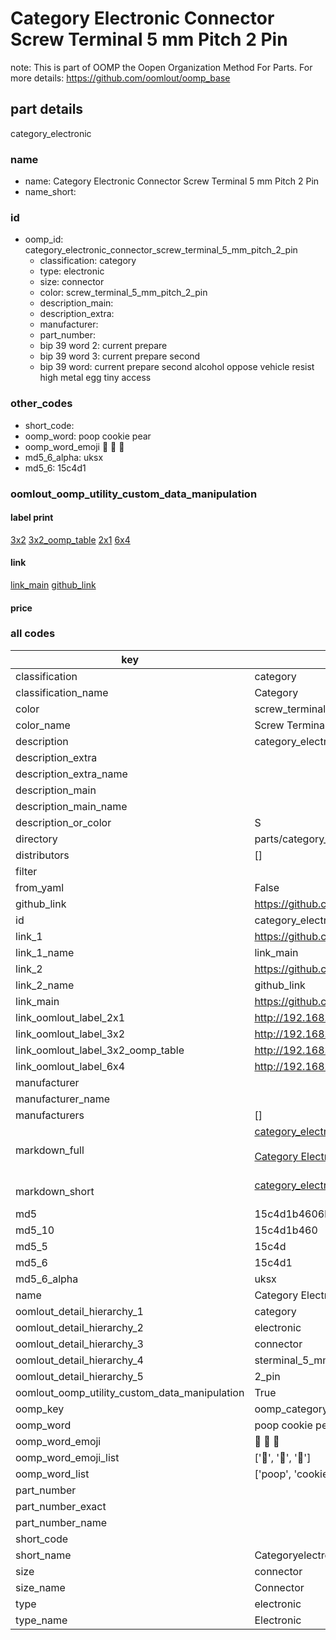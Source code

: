 # Category Electronic Connector Screw Terminal 5 mm Pitch 2 Pin  

note: This is part of OOMP the Oopen Organization Method For Parts. For more details: https://github.com/oomlout/oomp_base

##  part details



category_electronic

### name
* name: Category Electronic Connector Screw Terminal 5 mm Pitch 2 Pin
* name_short: 
### id
* oomp_id: category_electronic_connector_screw_terminal_5_mm_pitch_2_pin
  * classification: category
  * type: electronic
  * size: connector
  * color: screw_terminal_5_mm_pitch_2_pin
  * description_main: 
  * description_extra: 
  * manufacturer: 
  * part_number: 
  * bip 39 word 2: current prepare
  * bip 39 word 3: current prepare second
  * bip 39 word: current prepare second alcohol oppose vehicle resist high metal egg tiny access

### other_codes
* short_code: 
* oomp_word: poop cookie pear
* oomp_word_emoji :poop: :cookie: :pear:
* md5_6_alpha: uksx
* md5_6: 15c4d1






### oomlout_oomp_utility_custom_data_manipulation
#### label print
[3x2](http://192.168.1.245:1112/?label=oomp%20uksx)
[3x2_oomp_table](http://192.168.1.107:1112/?label=oomp%20uksx)
[2x1](http://192.168.1.242:1112/?label=oomp%20uksx)
[6x4](http://192.168.1.55:1112/?label=oomp%20uksx)    

#### link

[link_main](https://github.com/oomlout/oomlout_oomp_current_version_messy/tree/main/parts/category_electronic_connector_screw_terminal_5_mm_pitch_2_pin) [github_link](https://github.com/oomlout/oomlout_oomp_part_src/tree/main/parts/category_electronic_connector_screw_terminal_5_mm_pitch_2_pin)                             

#### price







### all codes 
| key | value |  
| --- | --- |  
| classification | category |  
| classification_name | Category |  
| color | screw_terminal_5_mm_pitch_2_pin |  
| color_name | Screw Terminal 5 mm Pitch 2 Pin |  
| description | category_electronic |  
| description_extra |  |  
| description_extra_name |  |  
| description_main |  |  
| description_main_name |  |  
| description_or_color | S  |  
| directory | parts/category_electronic_connector_screw_terminal_5_mm_pitch_2_pin |  
| distributors | [] |  
| filter |  |  
| from_yaml | False |  
| github_link | https://github.com/oomlout/oomlout_oomp_part_src/tree/main/parts/category_electronic_connector_screw_terminal_5_mm_pitch_2_pin |  
| id | category_electronic_connector_screw_terminal_5_mm_pitch_2_pin |  
| link_1 | https://github.com/oomlout/oomlout_oomp_current_version_messy/tree/main/parts/category_electronic_connector_screw_terminal_5_mm_pitch_2_pin |  
| link_1_name | link_main |  
| link_2 | https://github.com/oomlout/oomlout_oomp_part_src/tree/main/parts/category_electronic_connector_screw_terminal_5_mm_pitch_2_pin |  
| link_2_name | github_link |  
| link_main | https://github.com/oomlout/oomlout_oomp_current_version_messy/tree/main/parts/category_electronic_connector_screw_terminal_5_mm_pitch_2_pin |  
| link_oomlout_label_2x1 | http://192.168.1.242:1112/?label=oomp%20uksx |  
| link_oomlout_label_3x2 | http://192.168.1.245:1112/?label=oomp%20uksx |  
| link_oomlout_label_3x2_oomp_table | http://192.168.1.107:1112/?label=oomp%20uksx |  
| link_oomlout_label_6x4 | http://192.168.1.55:1112/?label=oomp%20uksx |  
| manufacturer |  |  
| manufacturer_name |  |  
| manufacturers | [] |  
| markdown_full | [category_electronic_connector_screw_terminal_5_mm_pitch_2_pin](https://github.com/oomlout/oomlout_oomp_current_version_messy/tree/main/parts/category_electronic_connector_screw_terminal_5_mm_pitch_2_pin)<br>[](https://github.com/oomlout/oomlout_oomp_current_version_messy/tree/main/parts/category_electronic_connector_screw_terminal_5_mm_pitch_2_pin)<br>[Category Electronic Connector Screw Terminal 5 Mm Pitch 2 Pin](https://github.com/oomlout/oomlout_oomp_current_version_messy/tree/main/parts/category_electronic_connector_screw_terminal_5_mm_pitch_2_pin)<br><br> |  
| markdown_short | [category_electronic_connector_screw_terminal_5_mm_pitch_2_pin](https://github.com/oomlout/oomlout_oomp_current_version_messy/tree/main/parts/category_electronic_connector_screw_terminal_5_mm_pitch_2_pin)<br><br> |  
| md5 | 15c4d1b4606b96efc7cdc06184ea79b0 |  
| md5_10 | 15c4d1b460 |  
| md5_5 | 15c4d |  
| md5_6 | 15c4d1 |  
| md5_6_alpha | uksx |  
| name | Category Electronic Connector Screw Terminal 5 mm Pitch 2 Pin |  
| oomlout_detail_hierarchy_1 | category |  
| oomlout_detail_hierarchy_2 | electronic |  
| oomlout_detail_hierarchy_3 | connector |  
| oomlout_detail_hierarchy_4 | sterminal_5_mm_pitch |  
| oomlout_detail_hierarchy_5 | 2_pin |  
| oomlout_oomp_utility_custom_data_manipulation | True |  
| oomp_key | oomp_category_electronic_connector_screw_terminal_5_mm_pitch_2_pin |  
| oomp_word | poop cookie pear |  
| oomp_word_emoji | :poop: :cookie: :pear: |  
| oomp_word_emoji_list | [':poop:', ':cookie:', ':pear:'] |  
| oomp_word_list | ['poop', 'cookie', 'pear'] |  
| part_number |  |  
| part_number_exact |  |  
| part_number_name |  |  
| short_code |  |  
| short_name | Categoryelectronic |  
| size | connector |  
| size_name | Connector |  
| type | electronic |  
| type_name | Electronic |  
